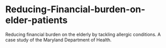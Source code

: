# Reducing-Financial-burden-on-elder-patients
Reducing financial burden on the elderly by tackling allergic conditions. A case study of the Maryland Department of Health.
